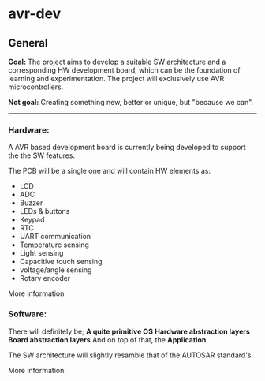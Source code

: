 # avr-dev

## General

**Goal:** The project aims to develop a suitable SW architecture and a corresponding HW development board, which can be the foundation of learning and experimentation.
The project will exclusively use AVR microcontrollers.

**Not goal:** Creating something new, better or unique, but  "because we can".

---

### Hardware:
A AVR based development board is currently being developed to support the the SW features.

The PCB will be a single one and will contain HW elements as:
* LCD
* ADC
* Buzzer
* LEDs & buttons
* Keypad
* RTC
* UART communication
* Temperature sensing
* Light sensing
* Capacitive touch sensing
* voltage/angle sensing
* Rotary encoder

More information:

### Software:

There will definitely be;
**A quite primitive OS**
**Hardware abstraction layers**
**Board abstraction layers**
And on top of that, the **Application**

The SW architecture will slightly resamble that of the AUTOSAR standard's.

More information:
